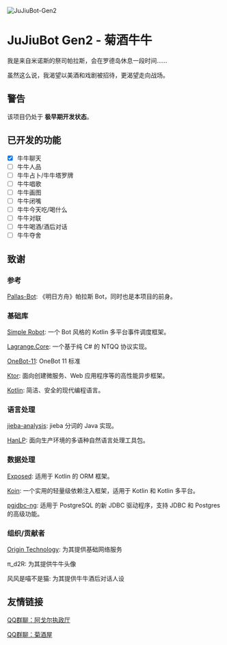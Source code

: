 ![JuJiuBot-Gen2](https://socialify.git.ci/MicIsHere/JuJiuBot-Gen2/image?custom_description=%E4%BD%BF%E7%94%A8+Kotlin+%E7%BC%96%E5%86%99%E7%9A%84%E7%AC%AC%E4%BA%8C%E4%BB%A3%E8%8F%8A%E9%85%92%E7%89%9B%E7%89%9B%EF%BC%8C%E9%AB%98%E6%80%A7%E8%83%BD%E3%80%81%E9%AB%98%E5%8F%AF%E9%9D%A0%E6%80%A7%E3%80%82%0A%E6%BA%90%E4%BA%8E+Pallas-Bot%E3%80%82&description=1&language=1&name=1&owner=1&pattern=Plus&theme=Light)

# JuJiuBot Gen2 - 菊酒牛牛
我是来自米诺斯的祭司帕拉斯，会在罗德岛休息一段时间......

虽然这么说，我渴望以美酒和戏剧被招待，更渴望走向战场。

## 警告
该项目仍处于 **极早期开发状态**。

## 已开发的功能
- [x] 牛牛聊天
- [ ] 牛牛人品
- [ ] 牛牛占卜/牛牛塔罗牌
- [ ] 牛牛唱歌
- [ ] 牛牛画图
- [ ] 牛牛闭嘴
- [ ] 牛牛今天吃/喝什么
- [ ] 牛牛对联
- [ ] 牛牛喝酒/酒后对话
- [ ] 牛牛夺舍

## 致谢

### 参考
[Pallas-Bot](https://github.com/MistEO/Pallas-Bot): 《明日方舟》帕拉斯 Bot，同时也是本项目的前身。

### 基础库
[Simple Robot](https://github.com/simple-robot/simpler-robot): 一个 Bot 风格的 Kotlin 多平台事件调度框架。

[Lagrange.Core](https://github.com/LagrangeDev/Lagrange.Core): 一个基于纯 C# 的 NTQQ 协议实现。

[OneBot-11](https://github.com/botuniverse/onebot-11): OneBot 11 标准

[Ktor](https://github.com/ktorio/ktor): 面向创建微服务、Web 应用程序等的高性能异步框架。

[Kotlin](https://github.com/JetBrains/kotlin): 简洁、安全的现代编程语言。

### 语言处理
[jieba-analysis](https://github.com/huaban/jieba-analysis): jieba 分词的 Java 实现。

[HanLP](https://github.com/hankcs/HanLP): 面向生产环境的多语种自然语言处理工具包。

### 数据处理
[Exposed](https://github.com/JetBrains/Exposed): 适用于 Kotlin 的 ORM 框架。

[Koin](https://github.com/InsertKoinIO/koin): 一个实用的轻量级依赖注入框架，适用于 Kotlin 和 Kotlin 多平台。

[pgjdbc-ng](https://github.com/impossibl/pgjdbc-ng/): 适用于 PostgreSQL 的新 JDBC 驱动程序，支持 JDBC 和 Postgres 的高级功能。

### 组织/贡献者
[Origin Technology](https://github.com/Origin-Technology): 为其提供基础网络服务

π_d2R: 为其提供牛牛头像

风风是喵不是猫: 为其提供牛牛酒后对话人设

## 友情链接
[QQ群聊：阿戈尔执政厅](http://qm.qq.com/cgi-bin/qm/qr?_wv=1027&k=mUOOO_GjsS6naYrj5A-M-Qn9L98u7IBA&authKey=T1pEscv8DX60gCfwC0KUDKTsrO%2FJXXi0ygD46xhm7dp2rtxVrRFGlaSVCzQv8Wh6&noverify=0&group_code=801789472)

[QQ群聊：菊酒屋](http://qm.qq.com/cgi-bin/qm/qr?_wv=1027&k=7dIESfgoVwgc4MMcN0ZMveHxdRAqC0k6&authKey=fAcXmfNAxGbS%2FyiDcLTNT8Opd0o0VPg1hDuVCrSBpTZmpT%2Fk7RULsJwM0H1eHG%2F9&noverify=0&group_code=248249482)